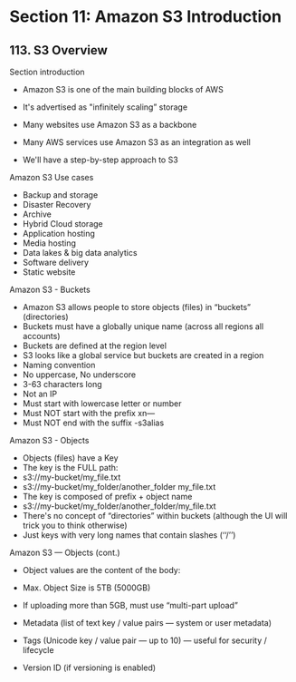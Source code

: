 # Section 11: Amazon S3 Introduction

## 113. S3 Overview

Section introduction

- Amazon S3 is one of the main building blocks of AWS
- It's advertised as "infinitely scaling” storage

- Many websites use Amazon S3 as a backbone
- Many AWS services use Amazon S3 as an integration as well

- We'll have a step-by-step approach to S3

Amazon S3 Use cases

- Backup and storage
- Disaster Recovery
- Archive
- Hybrid Cloud storage
- Application hosting
- Media hosting
- Data lakes & big data analytics
- Software delivery
- Static website

Amazon S3 - Buckets

- Amazon S3 allows people to store objects (files) in “buckets” (directories)
- Buckets must have a globally unique name (across all regions all accounts)
- Buckets are defined at the region level
- S3 looks like a global service but buckets are created in a region
- Naming convention
 - No uppercase, No underscore
 - 3-63 characters long
 - Not an IP
 - Must start with lowercase letter or number
 - Must NOT start with the prefix xn—
 - Must NOT end with the suffix -s3alias

 Amazon S3 - Objects

- Objects (files) have a Key
- The key is the FULL path:
 - s3://my-bucket/my_file.txt
 - s3://my-bucket/my_folder/another_folder my_file.txt
- The key is composed of prefix + object name
 - s3://my-bucket/my_folder/another_folder/my_file.txt
- There's no concept of “directories” within buckets (although the UI will trick you to think otherwise)
- Just keys with very long names that contain slashes (‘‘/’’)

Amazon S3 — Objects (cont.)

- Object values are the content of the body:
 - Max. Object Size is 5TB (5000GB)
 - If uploading more than 5GB, must use “multi-part upload”

- Metadata (list of text key / value pairs — system or user metadata)
- Tags (Unicode key / value pair — up to 10) — useful for security / lifecycle
* Version ID (if versioning is enabled)